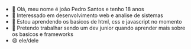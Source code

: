 - 👋 Olá, meu nome é joão Pedro Santos e tenho 18 anos
- 👀 Interessado em desenvolvimento web e analise de sistemas
- 🌱 Estou aprendendo os basicos de html, css e javascript no momento
- 💞️ Pretendo trabalhar sendo um dev junior quando aprender mais sobre os basicos e frameworks
- 😄 ele/dele

<!---
JoaoPedroS220/JoaoPedroS220 is a ✨ special ✨ repository because its `README.md` (this file) appears on your GitHub profile.
You can click the Preview link to take a look at your changes.
--->
